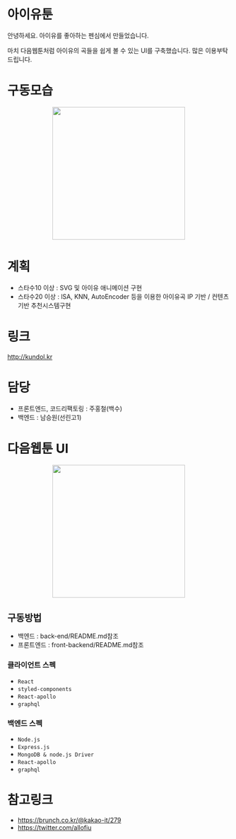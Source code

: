 # 아이유툰
안녕하세요. 아이유를 좋아하는 펜심에서 만들었습니다.

마치 다음웹툰처럼 아이유의 곡들을 쉽게 볼 수 있는 UI를 구축했습니다. 많은 이용부탁드립니다. 

# 구동모습
<p align="center"> 
  <img src="https://raw.githubusercontent.com/wnghdcjfe/IUtoon/develop/example.gif" width="300">
</p> 

# 계획
 - 스타수10 이상 : SVG 및 아이유 애니메이션 구현
 - 스타수20 이상 : lSA, KNN, AutoEncoder 등을 이용한 아이유곡 IP 기반 / 컨텐츠기반 추천시스템구현

# 링크
http://kundol.kr

# 담당 
 - 프론트엔드, 코드리팩토링 : 주홍철(백수)
 - 백엔드    : 남승원(선린고1) 

# 다음웹툰 UI 
<p align="center"> 
  <img src="https://raw.githubusercontent.com/wnghdcjfe/IUtoon/develop/DAUMUI.gif" width="300">
</p> 
 
## 구동방법
 - 백엔드 : back-end/README.md참조
 - 프론트엔드 : front-backend/README.md참조

### 클라이언트 스펙
 - `React`  
 - `styled-components`
 - `React-apollo`
 - `graphql` 

### 백엔드 스펙  
 - `Node.js`
 - `Express.js`
 - `MongoDB & node.js Driver` 
 - `React-apollo`
 - `graphql`  

# 참고링크
 - https://brunch.co.kr/@kakao-it/279
 - https://twitter.com/allofiu 
